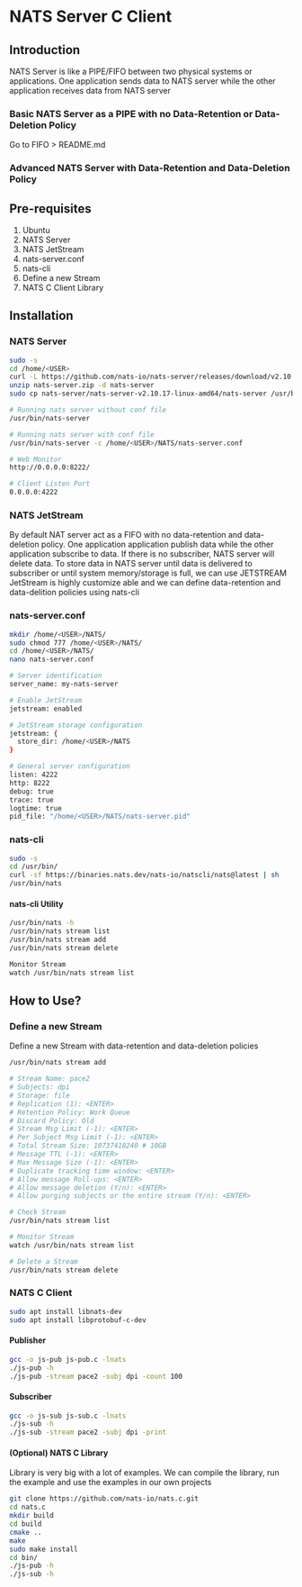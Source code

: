 # NATS Server C Client

## Introduction

NATS Server is like a PIPE/FIFO between two physical systems or applications. One application sends data to NATS server while the other application receives data from NATS server

### Basic NATS Server as a PIPE with no Data-Retention or Data-Deletion Policy

Go to FIFO > README.md

### Advanced NATS Server with Data-Retention and Data-Deletion Policy

## Pre-requisites

1. Ubuntu
2. NATS Server
3. NATS JetStream
4. nats-server.conf
5. nats-cli
6. Define a new Stream
7. NATS C Client Library

## Installation

### NATS Server

```bash
sudo -s
cd /home/<USER>
curl -L https://github.com/nats-io/nats-server/releases/download/v2.10.17/nats-server-v2.10.17-linux-amd64.zip -o nats-server.zip
unzip nats-server.zip -d nats-server
sudo cp nats-server/nats-server-v2.10.17-linux-amd64/nats-server /usr/bin

# Running nats server without conf file
/usr/bin/nats-server

# Running nats server with conf file
/usr/bin/nats-server -c /home/<USER>/NATS/nats-server.conf

# Web Monitor
http://0.0.0.0:8222/

# Client Listen Port
0.0.0.0:4222
```

### NATS JetStream

By default NAT server act as a FIFO with no data-retention and data-deletion policy. One application application publish data while the other application subscribe to data. If there is no subscriber, NATS server will delete data.
To store data in NATS server until data is delivered to subscriber or until system memory/storage is full, we can use JETSTREAM
JetStream is highly customize able and we can define data-retention and data-delition policies using nats-cli


### nats-server.conf

```bash
mkdir /home/<USER>/NATS/
sudo chmod 777 /home/<USER>/NATS/
cd /home/<USER>/NATS/
nano nats-server.conf
```

```bash
# Server identification
server_name: my-nats-server

# Enable JetStream
jetstream: enabled

# JetStream storage configuration
jetstream: {
  store_dir: /home/<USER>/NATS
}

# General server configuration
listen: 4222
http: 8222
debug: true
trace: true
logtime: true
pid_file: "/home/<USER>/NATS/nats-server.pid"
```

### nats-cli

```bash
sudo -s
cd /usr/bin/
curl -sf https://binaries.nats.dev/nats-io/natscli/nats@latest | sh
/usr/bin/nats
```

#### nats-cli Utility
```bash
/usr/bin/nats -h
/usr/bin/nats stream list
/usr/bin/nats stream add
/usr/bin/nats stream delete

Monitor Stream
watch /usr/bin/nats stream list
```

## How to Use?

### Define a new Stream

Define a new Stream with data-retention and data-deletion policies
```bash
/usr/bin/nats stream add

# Stream Name: pace2
# Subjects: dpi
# Storage: file
# Replication (1): <ENTER>
# Retention Policy: Work Queue
# Discard Policy: Old
# Stream Msg Limit (-1): <ENTER> 
# Per Subject Msg Limit (-1): <ENTER>
# Total Stream Size: 10737418240 # 10GB
# Message TTL (-1): <ENTER>
# Max Message Size (-1): <ENTER>
# Duplicate tracking time window: <ENTER>
# Allow message Roll-ups: <ENTER>
# Allow message deletion (Y/n): <ENTER>
# Allow purging subjects or the entire stream (Y/n): <ENTER>

# Check Stream
/usr/bin/nats stream list

# Monitor Stream
watch /usr/bin/nats stream list

# Delete a Stream
/usr/bin/nats stream delete
```

### NATS C Client 

```bash
sudo apt install libnats-dev
sudo apt install libprotobuf-c-dev
```

#### Publisher
```bash
gcc -o js-pub js-pub.c -lnats
./js-pub -h
./js-pub -stream pace2 -subj dpi -count 100
```

#### Subscriber
```bash
gcc -o js-sub js-sub.c -lnats
./js-sub -h
./js-sub -stream pace2 -subj dpi -print
```

#### (Optional) NATS C Library

Library is very big with a lot of examples. We can compile the library, run the example and use the examples in our own projects
```bash
git clone https://github.com/nats-io/nats.c.git
cd nats.c
mkdir build
cd build
cmake ..
make
sudo make install
cd bin/
./js-pub -h
./js-sub -h
```

